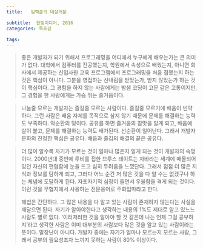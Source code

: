 ```yaml
---
title:   임백준의 대살개문

subtitle:  한빛미디어, 2016
categories: 독후감

tags: 
---
```


  
> 좋은 개발자가 되기 위해서 프로그래밍을 어디에서 누구에게 배우는가는 큰 의미가 없다. 대학에서 컴퓨터를 전공했는지, 학원에서 속성으로 배웠는지, 아니면 회사에서 제공하는 신입사원 교육 프로그램에서 프로그래밍을 처음 접했는지 하는 것은 핵심이 아니다. 그분을 영접하는 신내림을 받았는가, 받지 않았는가 하는 것이 핵심이다. 그 경험을 하지 않는 사람에게는 밤샘 코딩이 고문 같은 고통이지만, 그 경험을 한 사람에게는 가슴 뛰는 즐거움이다.    
  
> 나눌줄 모르는 개발자는 즐길줄 모르는 사람이다. 즐길줄 모르기에 배움이 빈약하다. 그런 사람은 배움 자체를 목적으로 삼지 않기 때문에 문제를 해결하는 능력도 부족하다. 악순환의 덫이다. 공유를 하면 즐거움의 참맛을 알게 되고, 배움에 살이 붙고, 문제를 해결하는 능력도 배가된다. 선순환이 일어난다. 그래서 개발자 문화의 진정한 핵심은 공유다. 배움과 즐김의 해결의 끝은 공유다.    
  
> 더 많이 알수록 자기가 모르는 것이 얼마나 많은지 알게 되는 것이 개발자의 숙명이다. 2000년대 중반에 루비를 접한 브루스 테이트는 자바라는 세계에 매몰되어 있던 자신의 편협함에 눈을 뜨고 심히 두려움을 느꼈단다. 그래서 점점 더 많은 지식과 정보를 탐하게 되고, 그러다 어느 순간 저 많은 것을 다 알 수는 없겠구나 하는 체념에 도달하게 된다. 자포자기적 심정이 들면서 우울함을 겪게 되는 것이다. 이런 것을 무협지에서 사용하는 전문용어로 주화입마라고 한다.    
>      
> 해법은 간단하다. 그 많은 내용을 다 알고 있는 사람이 존재하지 않는다는 사실을 깨달으면 된다. 자기가 알아야한다고 생각하는 내용의 1%도 제대로 알고 있느느 사람도 별로 없다. ‘이러저러한 것을 알아야 할 것 같은데 나는 언제 그걸 공부하지’라고 생각한 사람은 이미 대부분의 사람보다 많은 것을 알고 있는 사람이라는 뜻이다. 말장난이 아니다. 개발자 중에는 자기가 얼마나 모르는지 모르는 사람, 그래서 공부의 필요성조차 느끼지 못하는 사람이 80% 이상이다.    
